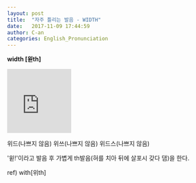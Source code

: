 ```yaml
---
layout: post
title:  "자주 틀리는 발음 - WIDTH"
date:   2017-11-09 17:44:59
author: C-an
categories: English_Pronunciation
---
```


**width [윋th]**

<iframe width="150" height="150" src="https://www.youtube.com/embed/9NEtzpHf-ao" frameborder="0" gesture="media" allowfullscreen></iframe>

위드(나쁘지 않음) 위쓰(나쁘지 않음) 위드스(나쁘지 않음)

'윋!'이라고 발음 후 가볍게 th발음(혀를 치아 뒤에 살포시 갖다 댐)을 한다.

ref) with[위th]